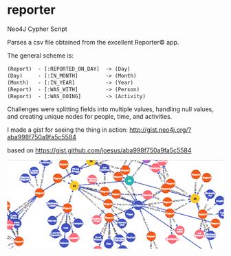 # reporter
Neo4J Cypher Script

Parses a csv file obtained from the excellent Reporter&copy; app.

The general scheme is:

```
(Report)  - [:REPORTED_ON_DAY]  -> (Day)
(Day)     - [:IN_MONTH]         -> (Month)
(Month)   - [:IN_YEAR]          -> (Year)
(Report)  - [:WAS_WITH]         -> (Person)
(Report)  - [:WAS_DOING]        -> (Activity)
```

Challenges were splitting fields into multiple values, handling null values, and creating unique nodes for people, time, and activities.

I made a gist for seeing the thing in action:
http://gist.neo4j.org/?aba998f750a9fa5c5584

based on https://gist.github.com/joesus/aba998f750a9fa5c5584

![Alt text](/neo4j.png?raw=true "Neo4j Gist Screencap")

